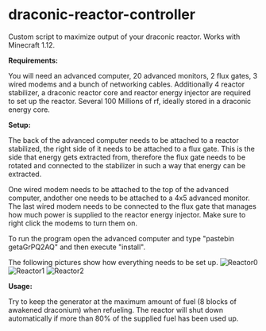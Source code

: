 
# draconic-reactor-controller

Custom script to maximize output of your draconic reactor. Works with Minecraft 1.12.


__Requirements:__

You will need an advanced computer, 20 advanced monitors, 2 flux gates, 3 wired modems and a bunch of networking cables. 
Additionally 4 reactor stabilizer, a draconic reactor core and reactor energy injector are required to set up the reactor.
Several 100 Millions of rf, ideally stored in a draconic energy core.

__Setup:__

The back of the advanced computer needs to be attached to a reactor stabilized, the right side of it needs to be attached to a flux gate. This is the side that energy gets extracted from, therefore the flux gate needs to be rotated and connected to the stabilizer in such a way that energy can be extracted.

One wired modem needs to be attached to the top of the advanced computer, andother one needs to be attached to a 4x5 advanced monitor. The last wired modem needs to be connected to the flux gate that manages how much power is supplied to the reactor energy injector. Make sure to right click the modems to turn them on.

To run the program open the advanced computer and type "pastebin getaGrPQ2AQ" and then execute "install".

The following pictures show how everything needs to be set up.
![Reactor0](https://user-images.githubusercontent.com/964368/120327826-78d08780-c2ea-11eb-9a23-1d5af24aace6.png)
![Reactor1](https://user-images.githubusercontent.com/964368/120327835-7bcb7800-c2ea-11eb-857c-bfbde29165e0.png)
![Reactor2](https://user-images.githubusercontent.com/964368/120327840-7d953b80-c2ea-11eb-94f8-f7b23f7149c2.png)

__Usage:__

Try to keep the generator at the maximum amount of fuel (8 blocks of awakened draconium) when refueling. The reactor will shut down automatically if more than 80% of the supplied fuel has been used up. 
